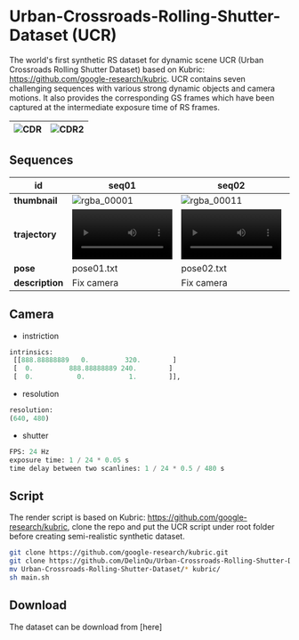 # Urban-Crossroads-Rolling-Shutter-Dataset (UCR)
The world's first synthetic RS dataset for dynamic scene UCR (Urban Crossroads Rolling Shutter Dataset) based on Kubric: https://github.com/google-research/kubric. UCR contains seven challenging sequences with various strong dynamic objects and camera motions. It also provides the corresponding GS frames which have been captured at the intermediate exposure time of RS frames.

| ![CDR](https://user-images.githubusercontent.com/60593268/177999356-436726ab-f548-40f1-8f83-20c27ab82447.png) | ![CDR2](https://user-images.githubusercontent.com/60593268/177999378-6d0a09c9-a27f-4cdd-ac6d-57fa3c61f663.png) |
| ------------------------------------------------------------ | ------------------------------------------------------------ |



## Sequences

| id              | seq01                                                        | seq02                                                        | seq03                                                        | seq04                                                        | seq05                                                        | seq06                                                        | seq07                                                        |
| --------------- | ------------------------------------------------------------ | ------------------------------------------------------------ | ------------------------------------------------------------ | ------------------------------------------------------------ | ------------------------------------------------------------ | ------------------------------------------------------------ | ------------------------------------------------------------ |
| **thumbnail**   | ![rgba_00001](https://user-images.githubusercontent.com/60593268/178001537-2c576377-05f2-4548-bb26-15625a232073.png) | ![rgba_00011](https://user-images.githubusercontent.com/60593268/178005126-acd19a2d-2885-4b93-8704-f8567fa4c831.png) | ![rgba_00001](https://user-images.githubusercontent.com/60593268/178005169-74679d74-0c98-4f49-97c8-544afff0beb9.png) | ![rgba_00021](https://user-images.githubusercontent.com/60593268/178005209-b7f10931-b499-41f3-a283-9fd1ffd60401.png) | ![rgba_00001](https://user-images.githubusercontent.com/60593268/178005248-624d7652-1436-4a77-92db-466131e3cacd.png) | ![rgba_00002](https://user-images.githubusercontent.com/60593268/178005392-0811eb68-b8c8-4443-9f36-63b4fe571ff6.png) | ![rgba_00006](https://user-images.githubusercontent.com/60593268/178005451-fc16d7ac-3a40-43aa-81d2-24a7448ed360.png) |
| **trajectory**  |<video src='https://user-images.githubusercontent.com/60593268/178005872-3dc22208-cc02-4d50-b8ea-21b3bd379283.mp4' width=180/> | <video src='https://user-images.githubusercontent.com/60593268/178005891-6ecceba4-4208-4f36-8413-027d2ca7d708.mp4' width=180/> | <video src='https://user-images.githubusercontent.com/60593268/178005908-93972261-8ea1-4174-bade-918b07977936.mp4' width=180/> | <video src='https://user-images.githubusercontent.com/60593268/178005933-c6c02f60-fd55-40f3-81dc-5babc926a2fc.mp4' width=180/> | <video src='https://user-images.githubusercontent.com/60593268/178005961-387fcca2-6be9-41c9-982d-75510eae71b0.mp4' width=180/> | <video src='https://user-images.githubusercontent.com/60593268/178006004-42374e4a-005d-4707-b3f9-a150ebb0d98e.mp4' width=180/> | <video src='https://user-images.githubusercontent.com/60593268/178006025-3bb76ea2-2404-4001-b23b-c0b4a6df7454.mp4' width=180/> | 
| **pose**        | pose01.txt                                                   | pose02.txt                                                   | pose03.txt                                                   | pose04.txt                                                   | pose05.txt                                                   | pose06.txt                                                   | pose07.txt                                                   |
| **description** | Fix camera                                                   | Fix camera                                                   | Translation                                                  | Sine curve                                                   | Rotate along the x axis                                      | Rotate along the y axis                                      | Half of the heart curve                                      |



## Camera

- instriction
```python
intrinsics: 
 [[888.88888889   0.         320.        ]
 [  0.         888.88888889 240.        ]
 [  0.           0.           1.        ]], 
```

- resolution
```python
resolution: 
(640, 480)
```

- shutter
```python
FPS: 24 Hz
exposure time: 1 / 24 * 0.05 s
time delay between two scanlines: 1 / 24 * 0.5 / 480 s
```



## Script

The render script is based on Kubric: https://github.com/google-research/kubric, clone the repo and put the UCR script under root folder before creating semi-realistic synthetic dataset.

```bash
git clone https://github.com/google-research/kubric.git
git clone https://github.com/DelinQu/Urban-Crossroads-Rolling-Shutter-Dataset.git
mv Urban-Crossroads-Rolling-Shutter-Dataset/* kubric/
sh main.sh
```



## Download
The dataset can be download from [here]
<!--
(https://drive.google.com/drive/folders/1wkFJDsLUgnZfRel0c_TsSyis_moZPk29?usp=sharing).
-->
